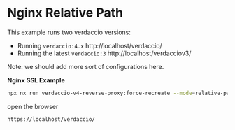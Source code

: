# Nginx Relative Path

This example runs two verdaccio versions:

- Running `verdaccio:4.x` http://localhost/verdaccio/
- Running the latest `verdaccio:3` http://localhost/verdacciov3/

Note: we should add more sort of configurations here.

**Nginx SSL Example**

```bash
npx nx run verdaccio-v4-reverse-proxy:force-recreate --mode=relative-path-ssl
```

open the browser

```
https://localhost/verdaccio/
```
